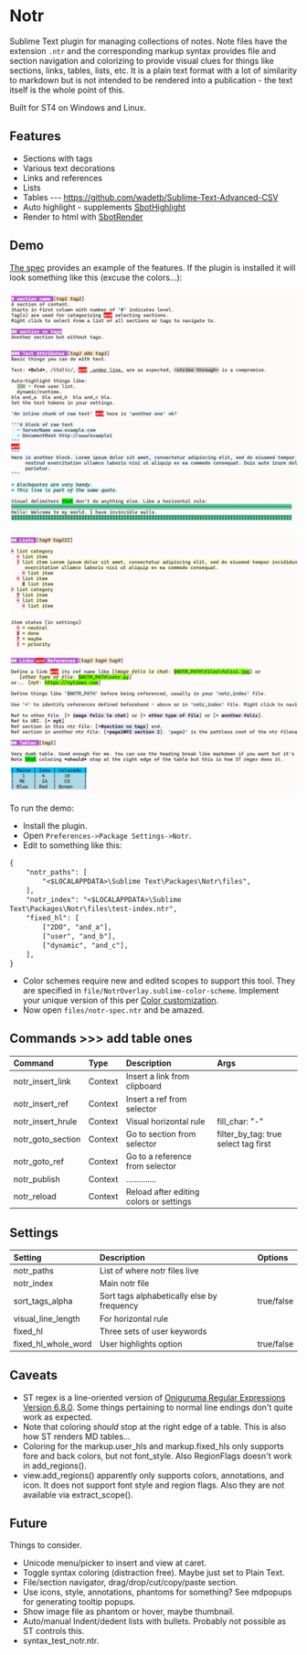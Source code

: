 # Notr

Sublime Text plugin for managing collections of notes. Note files have the extension `.ntr` and the corresponding markup syntax
provides file and section navigation and colorizing to provide visual clues for things like sections, links, tables, lists, etc.
It is a plain text format with a lot of similarity to markdown but is not intended to be rendered into a publication - the text
itself is the whole point of this.

Built for ST4 on Windows and Linux.

## Features

- Sections with tags
- Various text decorations
- Links and references
- Lists
- Tables --- https://github.com/wadetb/Sublime-Text-Advanced-CSV
- Auto highlight - supplements [SbotHighlight](https://github.com/cepthomas/SbotHighlight)
- Render to html with [SbotRender](https://github.com/cepthomas/SbotRender)


## Demo

[The spec](files/notr-spec.ntr) provides an example of the features. If the plugin is installed it will look
something like this (excuse the colors...):

![ex1](files/ex1.jpg)

![ex2](files/ex2.jpg)

To run the demo:
- Install the plugin.
- Open `Preferences->Package Settings->Notr`.
- Edit to something like this:
```
{
    "notr_paths": [
        "<$LOCALAPPDATA>\Sublime Text\Packages\Notr\files",
    ],
    "notr_index": "<$LOCALAPPDATA>\Sublime Text\Packages\Notr\files\test-index.ntr",
    "fixed_hl": [
        ["2DO", "and_a"],
        ["user", "and_b"],
        ["dynamic", "and_c"],
    ],
}
```

- Color schemes require new and edited scopes to support this tool. They are specified in `file/NotrOverlay.sublime-color-scheme`.
  Implement your unique version of this per [Color customization](https://www.sublimetext.com/docs/color_schemes.html#customization).
- Now open `files/notr-spec.ntr` and be amazed.


## Commands >>> add table ones

| Command              | Type     | Description                             | Args                                  |
| :--------            | :-----   | :-------                                | :--------                             |
| notr_insert_link     | Context  | Insert a link from clipboard            |                                       |
| notr_insert_ref      | Context  | Insert a ref from selector              |                                       |
| notr_insert_hrule    | Context  | Visual horizontal rule                  | fill_char: "-"                        |
| notr_goto_section    | Context  | Go to section from selector             | filter_by_tag: true select tag first  |
| notr_goto_ref        | Context  | Go to a reference from selector         |                                       |
| notr_publish         | Context  | ..............                          |                                       |
| notr_reload          | Context  | Reload after editing colors or settings |                                       |


## Settings

| Setting             | Description                                | Options                                    |
| :--------           | :-------                                   | :------                                    |
| notr_paths          | List of where notr files live              |                                            |
| notr_index          | Main notr file                             |                                            |
| sort_tags_alpha     | Sort tags alphabetically else by frequency | true/false                                 |
| visual_line_length  | For horizontal rule                        |                                            |
| fixed_hl            | Three sets of user keywords                |                                            |
| fixed_hl_whole_word | User highlights option                     | true/false                                 |


## Caveats

- ST regex is a line-oriented version of [Oniguruma Regular Expressions Version 6.8.0](https://github.com/kkos/oniguruma).
  Some things pertaining to normal line endings don't quite work as expected.
- Note that coloring *should* stop at the right edge of a table. This is also how ST renders MD tables...
- Coloring for the markup.user_hls and markup.fixed_hls only supports fore and back colors, but not font_style.
  Also RegionFlags doesn't work in add_regions().
- view.add_regions() apparently only supports colors, annotations, and icon. It does not support font style and region flags.
  Also they are not available via extract_scope().


## Future
Things to consider.

- Unicode menu/picker to insert and view at caret.
- Toggle syntax coloring (distraction free). Maybe just set to Plain Text.
- File/section navigator, drag/drop/cut/copy/paste section.
- Use icons, style, annotations, phantoms for something? See mdpopups for generating tooltip popups.
- Show image file as phantom or hover, maybe thumbnail.
- Auto/manual Indent/dedent lists with bullets. Probably not possible as ST controls this.
- syntax_test_notr.ntr.
